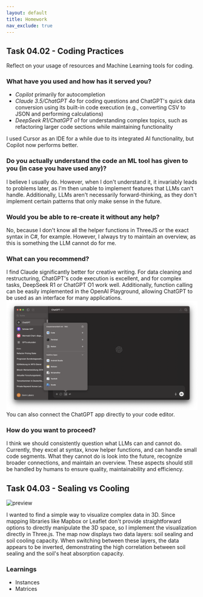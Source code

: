 ```yaml
---
layout: default
title: Homework
nav_exclude: true
---
```


## Task 04.02 - Coding Practices

Reflect on your usage of resources and Machine Learning tools for coding.

### What have you used and how has it served you?

- _Copilot_ primarily for autocompletion
- _Claude 3.5/ChatGPT 4o_ for coding questions and ChatGPT's quick data conversion using its built-in code execution (e.g., converting CSV to JSON and performing calculations)
- _DeepSeek R1/ChatGPT o1_ for understanding complex topics, such as refactoring larger code sections while maintaining functionality

I used Cursor as an IDE for a while due to its integrated AI functionality, but Copilot now performs better.

### Do you actually understand the code an ML tool has given to you (in case you have used any)?

I believe I usually do. However, when I don't understand it, it invariably leads to problems later, as I'm then unable to implement features that LLMs can't handle. Additionally, LLMs aren't necessarily forward-thinking, as they don't implement certain patterns that only make sense in the future.

### Would you be able to re-create it without any help?

No, because I don't know all the helper functions in ThreeJS or the exact syntax in C#, for example. However, I always try to maintain an overview, as this is something the LLM cannot do for me.

### What can you recommend?

I find Claude significantly better for creative writing. For data cleaning and restructuring, ChatGPT's code execution is excellent, and for complex tasks, DeepSeek R1 or ChatGPT O1 work well. Additionally, function calling can be easily implemented in the OpenAI Playground, allowing ChatGPT to be used as an interface for many applications.
![preview](./images/chatgpt-ui.png)
You can also connect the ChatGPT app directly to your code editor.

### How do you want to proceed?

I think we should consistently question what LLMs can and cannot do. Currently, they excel at syntax, know helper functions, and can handle small code segments. What they cannot do is look into the future, recognize broader connections, and maintain an overview. These aspects should still be handled by humans to ensure quality, maintainability and efficiency.

## Task 04.03 - Sealing vs Cooling

![preview](./images/preview.png)

I wanted to find a simple way to visualize complex data in 3D. Since mapping libraries like Mapbox or Leaflet don't provide straightforward options to directly manipulate the 3D space, so I implement the visualization directly in Three.js. The map now displays two data layers: soil sealing and soil cooling capacity. When switching between these layers, the data appears to be inverted, demonstrating the high correlation between soil sealing and the soil's heat absorption capacity.

### Learnings

- Instances
- Matrices
